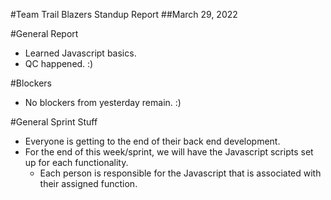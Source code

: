 #Team Trail Blazers Standup Report
##March 29, 2022

#General Report
- Learned Javascript basics.
- QC happened. :)

#Blockers
- No blockers from yesterday remain. :)

#General Sprint Stuff
- Everyone is getting to the end of their back end development.
- For the end of this week/sprint, we will have the Javascript scripts set up for each functionality.
  - Each person is responsible for the Javascript that is associated with their assigned function.
